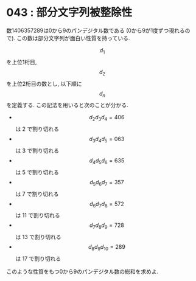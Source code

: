 # 043 : 部分文字列被整除性

数1406357289は0から9のパンデジタル数である \(0から9が1度ずつ現れるので\). この数は部分文字列が面白い性質を持っている.

$$d_1$$を上位1桁目, $$d_2$$を上位2桁目の数とし, 以下順に$$d_n$$を定義する. この記法を用いると次のことが分かる.

* $$d_2d_3d_4=406$$ は 2 で割り切れる
* $$d_3d_4d_5=063$$ は 3 で割り切れる
* $$d_4d_5d_6=635$$ は 5 で割り切れる
* $$d_5d_6d_7=357$$ は 7 で割り切れる
* $$d_6d_7d_8=572$$ は 11 で割り切れる
* $$d_7d_8d_9=728$$ は 13 で割り切れる
* $$d_8d_9d_10=289$$ は 17 で割り切れる

このような性質をもつ0から9のパンデジタル数の総和を求めよ.

